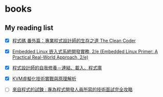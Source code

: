 # books

## My reading list

* [x] [程式碼 番外篇：專業程式設計師的生存之道 The Clean Coder](http://www.books.com.tw/products/0010598217)
 
* [x] [Embedded Linux 嵌入式系統開發實務, 2/e (Embedded Linux Primer: A Practical Real-World Approach, 2/e)](https://www.tenlong.com.tw/products/9789574429646)

* [x] [程式設計師的自我修養－連結、載入、程式庫](https://www.tenlong.com.tw/products/9789861818283)

* [x] [KVM虛擬化技術實戰與原理解析](http://yongluo2013.github.io/comments-for-kvm-book/)

* [ ] [來自程式的試鍊 : 專為程式開發人員所寫的技術面試完全攻略](http://www.books.com.tw/products/0010552926)


